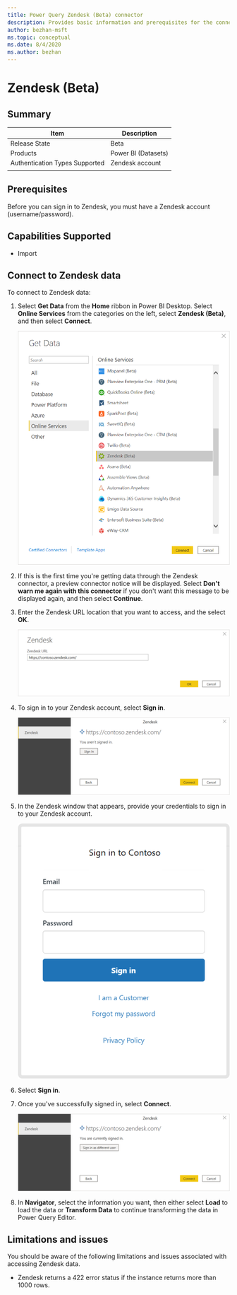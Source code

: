 ```yaml
---
title: Power Query Zendesk (Beta) connector
description: Provides basic information and prerequisites for the connector, describes the connection process, and discusses limitations and issues you might encounter.
author: bezhan-msft
ms.topic: conceptual
ms.date: 8/4/2020
ms.author: bezhan
---
```


# Zendesk (Beta)

## Summary

| Item | Description |
| ---- | ----------- |
| Release State | Beta |
| Products | Power BI (Datasets) |
| Authentication Types Supported | Zendesk account |
| | |

## Prerequisites

Before you can sign in to Zendesk, you must have a Zendesk account (username/password).

## Capabilities Supported

* Import

## Connect to Zendesk data

To connect to Zendesk data:

1. Select **Get Data** from the **Home** ribbon in Power BI Desktop. Select **Online Services** from the categories on the left, select **Zendesk (Beta)**, and then select **Connect**.

   ![Image with Online Services category and the Zendesk connector highlighted.](./media/zendesk/get-zendesk-data.png)

2. If this is the first time you're getting data through the Zendesk connector, a preview connector notice will be displayed. Select **Don't warn me again with this connector** if you don't want this message to be displayed again, and then select **Continue**.

3. Enter the Zendesk URL location that you want to access, and the select **OK**.

   ![Image with Zendesk URL location filled out and ready to select OK](./media/zendesk/zendesk-url.png)

4. To sign in to your Zendesk account, select **Sign in**.

   ![Image with Zendesk account highlighted, and showing the sign in button.](./media/zendesk/sign-in.png)

5. In the Zendesk window that appears, provide your credentials to sign in to your Zendesk account.

   ![Image with the sign in screen to Zendesk.](./media/zendesk/zendesk-sign-in.png)

6. Select **Sign in**.

7. Once you've successfully signed in, select **Connect**.

   ![Image with the user signed in and ready to connect](./media/zendesk/signed-in.png)

8. In **Navigator**, select the information you want, then either select **Load** to load the data or **Transform Data** to continue transforming the data in Power Query Editor.

## Limitations and issues

You should be aware of the following limitations and issues associated with accessing Zendesk data.

* Zendesk returns a 422 error status if the instance returns more than 1000 rows.

